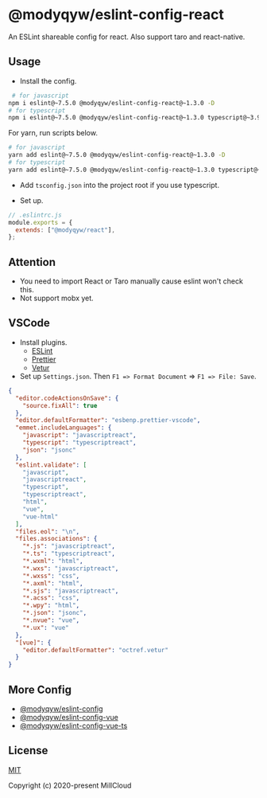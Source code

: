 # @modyqyw/eslint-config-react

An ESLint shareable config for react. Also support taro and react-native.

## Usage

- Install the config.

```sh
 # for javascript
npm i eslint@~7.5.0 @modyqyw/eslint-config-react@~1.3.0 -D
# for typescript
npm i eslint@~7.5.0 @modyqyw/eslint-config-react@~1.3.0 typescript@~3.9.0 @typescript-eslint/eslint-plugin@~3.7.0 @typescript-eslint/parser@~3.7.0 -D
```

For yarn, run scripts below.

```sh
# for javascript
yarn add eslint@~7.5.0 @modyqyw/eslint-config-react@~1.3.0 -D
# for typescript
yarn add eslint@~7.5.0 @modyqyw/eslint-config-react@~1.3.0 typescript@~3.9.0 @typescript-eslint/eslint-plugin@~3.7.0 @typescript-eslint/parser@~3.7.0 -D
```

- Add `tsconfig.json` into the project root if you use typescript.

- Set up.

```js
// .eslintrc.js
module.exports = {
  extends: ["@modyqyw/react"],
};
```

## Attention

- You need to import React or Taro manually cause eslint won't check this.
- Not support mobx yet.

## VSCode

- Install plugins.
  - [ESLint](https://marketplace.visualstudio.com/items?itemName=dbaeumer.vscode-eslint)
  - [Prettier](https://marketplace.visualstudio.com/items?itemName=esbenp.prettier-vscode)
  - [Vetur](https://marketplace.visualstudio.com/items?itemName=octref.vetur)
- Set up `Settings.json`. Then `F1 => Format Document` => `F1 => File: Save`.

```json
{
  "editor.codeActionsOnSave": {
    "source.fixAll": true
  },
  "editor.defaultFormatter": "esbenp.prettier-vscode",
  "emmet.includeLanguages": {
    "javascript": "javascriptreact",
    "typescript": "typescriptreact",
    "json": "jsonc"
  },
  "eslint.validate": [
    "javascript",
    "javascriptreact",
    "typescript",
    "typescriptreact",
    "html",
    "vue",
    "vue-html"
  ],
  "files.eol": "\n",
  "files.associations": {
    "*.js": "javascriptreact",
    "*.ts": "typescriptreact",
    "*.wxml": "html",
    "*.wxs": "javascriptreact",
    "*.wxss": "css",
    "*.axml": "html",
    "*.sjs": "javascriptreact",
    "*.acss": "css",
    "*.wpy": "html",
    "*.json": "jsonc",
    "*.nvue": "vue",
    "*.ux": "vue"
  },
  "[vue]": {
    "editor.defaultFormatter": "octref.vetur"
  }
}
```

## More Config

- [@modyqyw/eslint-config](https://github.com/MillCloud/eslint-config)
- [@modyqyw/eslint-config-vue](https://github.com/MillCloud/eslint-config-vue)
- [@modyqyw/eslint-config-vue-ts](https://github.com/MillCloud/eslint-config-vue-ts)

## License

[MIT](./LICENSE)

Copyright (c) 2020-present MillCloud
